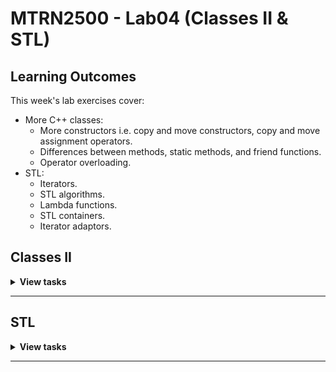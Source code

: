 # MTRN2500 - Lab04 (Classes II & STL)

## Learning Outcomes

This week's lab exercises cover:
- More C++ classes:
  - More constructors i.e. copy and move constructors, copy and move assignment operators.
  - Differences between methods, static methods, and friend functions.
  - Operator overloading.
- STL:
  - Iterators.
  - STL algorithms.
  - Lambda functions.
  - STL containers.
  - Iterator adaptors.

## Classes II

<details>
  <summary><b>View tasks</b></summary>
  
### Exercise: Complex (Continued)

Take the `Complex` class from a previous lab and extend it with the following specification:

<table>
    <tr>
        <th>Method</th>
        <th>Description</th>
        <th>Usage</th>
        <th>Exceptions</th>
    </tr>
    <tr>
        <td><code>Complex(Complex const& z)</code></td>
        <td>Copy constructor. </td>
        <td><pre><code>Complex z1;
Complex z2(z1);</code></pre></td>
        <td>None</td>
    </tr>
    <tr>
        <td><code>Complex(Complex&& z)</code></td>
        <td>Move constructor. </td>
        <td><pre><code>Complex z1;
Complex z2(std::move(z1));</code></pre></td>
        <td>None</td>
    </tr>
    <tr>
        <td><code>Complex& operator=(Complex const& z)</code></td>
        <td>Copy assignment. </td>
        <td><pre><code>Complex z1;
Complex z2;
z2 = z1;</code></pre></td>
        <td>None</td>
    </tr>
    <tr>
        <td><code>Complex& operator=(Complex&& z)</code></td>
        <td>Move assignment. </td>
        <td><pre><code>Complex z1;
Complex z2;
z2 = std::move(z1);</code></pre></td>
        <td>None</td>
    </tr>
    <tr>
        <td><code>static Complex make_conjugate(Complex const& z)</code></td>
        <td>Returns the conjugate of <code>z</code>. Equivalent to <code>z.conjugate()</code>.</td>
        <td><pre><code>Complex z1(42, 75); // z1 = 42 + 75i
Complex z2{Complex::make_conjugate(z1)}; // z2 = 42 - 75i</code></pre></td>
        <td>None</td>
    </tr>
    <tr>
        <td><code>friend Complex operator+(Complex const& lhs, Complex const& rhs)</code></td>
        <td>Returns the addition of two complex numbers.</td>
        <td><pre><code>Complex z1(3, 4); // z1 = 3 + 4i
Complex z2(4, 5); // z2 = 4 + 5i
Complex z3{z1 + z2}; // z3 = 7 + 9i</code></pre></td>
        <td>None</td>
    </tr>
    <tr>
        <td><code>friend Complex operator-(Complex const& lhs, Complex const& rhs)</code></td>
        <td>Returns the subtraction of two complex numbers.</td>
        <td><pre><code>Complex z1(3, 4); // z1 = 3 + 4i
Complex z2(4, 5); // z2 = 4 + 5i
Complex z3{z1 - z2}; // z3 = -1 + -1i</code></pre></td>
        <td>None</td>
    </tr>
    <tr>
        <td><code>friend Complex operator*(Complex const& lhs, Complex const& rhs)</code></td>
        <td>Returns the multiplication of two complex numbers.</td>
        <td><pre><code>Complex z1(3, 4); // z1 = 3 + 4i
Complex z2(4, 5); // z2 = 4 + 5i
Complex z3{z1 * z2}; // z3 = -8 + 31i</code></pre></td>
        <td>None</td>
    </tr>
    <tr>
        <td><code>friend bool operator==(Complex const& lhs, Complex const& rhs)</code></td>
        <td>Returns true if real components are equal and imaginary components equal.</td>
        <td><pre><code>Complex z1(3, 4); // z1 = 3 + 4i
Complex z2(4, 5); // z2 = 4 + 5i
Complex z3(4, 5); // z3 = 4 + 5i
bool t1{z1 == z2}; // false
bool t2{z2 == z3}; // true</code></pre></td>
        <td>None</td>
    </tr>
    <tr>
        <td><code>friend bool operator!=(Complex const& lhs, Complex const& rhs)</code></td>
        <td>Returns false if real components are equal and imaginary components equal.</td>
        <td><pre><code>Complex z1(3, 4); // z1 = 3 + 4i
Complex z2(4, 5); // z2 = 4 + 5i
Complex z3(4, 5); // z3 = 4 + 5i
bool t1{z1 != z2}; // true
bool t2{z2 != z3}; // false</code></pre></td>
        <td>None</td>
    </tr>
    <tr>
        <td><code>friend std::ostream& operator<<(std::ostream& os, Complex const& z)</code></td>
        <td>Writes the complex number to the output in the format <code>a+bi</code> where <code>a</code> and <code>b</code> are the real and imaginary component respectively.</td>
        <td><pre><code>Complex z(3, 4); // z = 3 + 4i
std::cout &lt;&lt; z; // 3+4i</code></pre></td>
        <td>None</td>
    </tr>
</table>

In addition to the above specification, you must:
- Implement `const`-correctness for methods and member variables.
- Mark appropriate constructors, assignments, and destructor as `default` or `delete`.
- Have correct access specifiers.
- Write more tests for the new methods.



---

### Exercise: Simple Robot (Continued)

Take the `Robot` class from a previous lab and extend it with the following specification:

<table>
    <tr>
        <th>Method</th>
        <th>Description</th>
        <th>Usage</th>
        <th>Exceptions</th>
    </tr>
    <tr>
        <td><code>Robot(Robot const& r)</code></td>
        <td>Copy constructor. </td>
        <td><pre><code>Robot r1("r1", 2, 0);
Robot r2(r1);</code></pre></td>
        <td>None</td>
    </tr>
    <tr>
        <td><code>Robot(Robot&& r)</code></td>
        <td>Move constructor. </td>
        <td><pre><code>Robot r1("r1", 2, 0);
Robot r2(std::move(r1));</code></pre></td>
        <td>None</td>
    </tr>
    <tr>
        <td><code>Robot& operator=(Robot const& r)</code></td>
        <td>Copy assignment.</td>
        <td><pre><code>Robot r1("r1", 2, 0);
Robot r2("r2", 2, 0);
r1 = r2;</code></pre></td>
        <td>None</td>
    </tr>
    <tr>
        <td><code>Robot& operator=(Robot&& r)</code></td>
        <td>Move assignment.</td>
        <td><pre><code>Robot r1("r1", 2, 0);
Robot r2("r2", 2, 0);
r1 = std::move(r2);</code></pre></td>
        <td>None</td>
    </tr>
    <tr>
        <td><code>static std::pair&lt;double, double&gt; cartesian_to_polar(std::pair&lt;double, double&gt; const& val)</code></td>
        <td>Converts a cartesian coordinate to polar coordinate.</td>
        <td><pre><code>std::pair&lt;double, double&gt; carte{3, 4};
std::pair&lt;double, double&gt; polar{Robot::cartesian_to_polar(carte)}; // (5, 0.9273)</code></pre></td>
        <td>None</td>
    </tr>
    <tr>
        <td><code>friend std::ostream& operator&lt;&lt;(std::ostream& os, Robot const& r)</code></td>
        <td>Writes the name, number of wheels, number of sensors, cartesian coordinates, and polar coordinates of the robot.</td>
        <td><pre><code>Robot r("r", 4, 7);
r.move(3, 4);
std::cout &lt;&lt; r; // "r", 4, 7, (3, 4), (5, 0.9273)</code></pre></td>
        <td>None</td>
    </tr>
    <tr>
        <td><code>friend std::istream& operator&lt;&lt;(std::istream& is, Robot& r)</code></td>
        <td>Inputs the <code>x</code> then <code>y</code> coordinates for the robot. It is equivalent to <code>r.move(x, y)</code>.</td>
        <td><pre><code>Robot r("r", 4, 7);
std::cin >> r; // 3 4</code></pre></td>
        <td>None</td>
    </tr>
</table>

In addition to the above specification, you must:
- Implement `const`-correctness for methods and member variables.
- Mark appropriate constructors, assignments, and destructor as`default` or `delete`.
- Have correct access specifiers.
- Write more tests for the new methods.



---

### Methods vs Static Methods vs Friend Functions

Consider the following example class with a variety of function types and how they are used:
```cpp
struct MyFunctions {
    void foo1();
    static void foo2();
    friend void foo3();
};

int main() {
    MyFunctions mf;
    mf.foo1();
    MyFunctions::foo2();
    foo3();
}
```

When should one use these different function types?



---

### Challenge: Implement a Shared Pointer (Continued)

Take the `SharedPointer` class from **lab03-1** and extend it with the following specification:

<table>
    <tr>
        <th>Method</th>
        <th>Description</th>
        <th>Usage</th>
        <th>Exceptions</th>
    </tr>
    <tr>
        <td><code>SharedPointer(SharePointer const& sp)</code></td>
        <td>Copy constructor. The use count should increase by 1.</td>
        <td><pre><code>SharedPointer sp1;
SharedPointer sp2(sp1);</code></pre></td>
        <td>None</td>
    </tr>
    <tr>
        <td><code>SharedPointer(SharePointer&& sp)</code></td>
        <td>Move constructor. The use count should not increase.</td>
        <td><pre><code>SharedPointer sp1;
SharedPointer sp2(std::move(sp1));</code></pre></td>
        <td>None</td>
    </tr>
    <tr>
        <td><code>SharedPointer& operator=(SharePointer const& sp)</code></td>
        <td>Copy assignment. The use count should increase by 1.</td>
        <td><pre><code>SharedPointer sp1;
SharedPointer sp2;
sp2 = sp1;</code></pre></td>
        <td>None</td>
    </tr>
    <tr>
        <td><code>SharedPointer& operator=(SharePointer&& sp)</code></td>
        <td>Move assignment. The use count should not increase.</td>
        <td><pre><code>SharedPointer sp1;
SharedPointer sp2;
sp2 = std::move(sp1);</code></pre></td>
        <td>None</td>
    </tr>
    <tr>
        <td><code>friend bool operator==(SharedPointer const& lhs, SharedPointer const& rhs)</code></td>
        <td>Returns true if the values of the resources owned by <code>lhs</code> and <code>rhs</code> are the same.</td>
        <td><pre><code>int* ptr{new int{42}};
SharedPointer sp1(ptr);
SharedPointer sp2(ptr);
sp1 == sp2; // true</code></pre></td>
        <td>None</td>
    </tr>
    <tr>
        <td><code>friend std::ostream& operator&lt;&lt;(std::ostream& os, SharedPointer const& sp)</code></td>
        <td>Outputs the value of the resource owned by <code>*this</code>.</td>
        <td><pre><code>int* ptr{new int{42}};
SharedPointer sp(ptr);
std::cout &lt;&lt; sp; // &ptr</code></pre></td>
        <td>None</td>
    </tr>
</table>


</details>

---

## STL
<details>
<summary><b>View tasks</b></summary>

### Exercise: Iterators

What is an iterator?



Where in `std::vector` does `std::vector::begin()` and `std::vector::end()` point to?



How would one obtain the datatype of the iterator for `std::vector<int>`?



Write a program that uses iterators in a for-loop to print each element of `std::set`.

```cpp
#include <iostream>
#include <set>

int main() {
    std::set<double> s{0.2, 1.41, 12.2, 43.3};

    // WRITE YOUR SOLUTION HERE.
}
```



---

### Iterator Types

C++14 has five types of iterators. Fill out the following table to compare their differences.

<table>
    <tr>
        <th>Iterator Type</th>
        <th>Read/Write Operation</th>
        <th>Read/Write Access Order</th>
    </tr>
    <tr>
        <td><code>InputIterator</code></td>
        <td></td>
        <td></td>
    </tr>
    <tr>
        <td><code>OutputIterator</code></td>
        <td></td>
        <td></td>
    </tr>
    <tr>
        <td><code>ForwardIterator</code></td>
        <td></td>
        <td></td>
    </tr>
    <tr>
        <td><code>BidirectionalIterator</code></td>
        <td></td>
        <td></td>
    </tr>
    <tr>
        <td><code>RandomAccessIterator</code></td>
        <td></td>
        <td></td>
    </tr>
</table>



---

### Exercise: STL Algorithms

STL algorithms are convenience functions that lets us interact with STL containers via iterators. There is a list of what STL algorithms C++ provides: https://en.cppreference.com/w/cpp/algorithm.

What is the main header library for most STL algorithms?



What are typically the first two parameters of an STL algorithm?



Write a program which uses an STL algorithm to assign every element of `vec` of size `vec_size` with `value`. The first line of input is `vec_size`. The second line of input is `value`.

<table>
    <tr>
        <th>Input</th>
        <th>Output</th>
    </tr>
    <tr>
        <td><pre><code>0
1</code></pre></td>
        <td><pre><code></code></pre></td>
    </tr>
    <tr>
        <td><pre><code>3
4</code></pre></td>
        <td><pre><code>4 4 4</code></pre></td>
    </tr>
    <tr>
        <td><pre><code>5
0</code></pre></td>
        <td><pre><code>0 0 0 0 0</code></pre></td>
    </tr>
</table>

```cpp
#include <algorithm>
#include <iostream>
#include <vector>

int main() {
    // Read in the vector size.
    int vec_size{0};
    std::cin >> vec_size;
    std::vector<int> vec(vec_size);

    // Read in the value.
    int value{0};
    std::cin >> value;

    // WRITE YOUR SOLUTION HERE.

    // To print the vector.
    for (auto const& i : vec) {
        std::cout << i << " ";
    }
    std::cout << std::endl;
}
```



---

### Exercise: Lambda Functions

How do we change the default behaviour of an STL algorithm?



What is the signature of a lambda function?



What is a lambda function?



Modify the program from **Exercise: Iterators** such that it uses an STL algorithm and lambda function instead.



---

### Exercise: Splitting Pairs

Write a program which uses STL algorithms to split `vec` into `result1` and `result2`.

```cpp
#include <algorithm>
#include <iostream>
#include <utility>
#include <vector>

int main() {
    std::vector<std::pair<std::string, int>> vec{
        {"hello", 12382},
        {"apple", 2310},
        {"triangle", 814},
        {"world", 584},
        {"sentence", 9432},
    };
    std::vector<std::string> result1;
    std::vector<int> result2;

    // WRITE YOUR SOLUTION HERE.

    // To print the results.
    for (auto const& i : result1) {
        std::cout << i << " " << std::endl;
    }
    std::cout << std::endl;

    for (auto const& i : result2) {
        std::cout << i << " " << std::endl;
    }
    std::cout << std::endl;
}
```



---

### Exercise: Counting Upper Case Characters

Write a program which uses an STL algorithm to count how many upper case characters there are in `str`.

<table>
    <tr>
        <th>Input</th>
        <th>Output</th>
    </tr>
    <tr>
        <td><pre><code></code></pre></td>
        <td><pre><code>0</code></pre></td>
    </tr>
    <tr>
        <td><pre><code>ab52nc2b3a</code></pre></td>
        <td><pre><code>0</code></pre></td>
    </tr>
    <tr>
        <td><pre><code>abcDEfg</code></pre></td>
        <td><pre><code>2</code></pre></td>
    </tr>
    <tr>
        <td><pre><code>ABCDEFGHI</code></pre></td>
        <td><pre><code>9</code></pre></td>
    </tr>
</table>

```cpp
#include <algorithm>
#include <iostream>
#include <string>

int main() {
    std::string str;
    std::cin >> str;
    int count{0};

    // WRITE YOUR SOLUTION HERE.

    std::cout << count << std::endl;
}
```



---

### STL Containers

STL containers are convenience classes that stores data of any datatype. There is a list of what STL containers C++ provides: https://en.cppreference.com/w/cpp/container.

Define an appropriate data structure for looking up a person's name via their number ID.



Define an appropriate data structure for a line of people waiting to order food at a canteen. Represent people by their names i.e. `std::string`.



---

### Exercise: Counting String Occurrences

Write a program that counts each string occurrence in a vector of strings. The program should output the string in alphabetical order with its count.

Hint: consider defining an STL container to keep track of the string occurrences.

<table>
    <tr>
        <th>Input</th>
        <th>Output</th>
    </tr>
    <tr>
        <td><pre><code></code></pre></td>
        <td><pre><code></code></pre></td>
    </tr>
    <tr>
        <td><pre><code>Apple
Apple
Apple
Apple</code></pre></td>
        <td><pre><code>Apple: 4</code></pre></td>
    </tr>
    <tr>
        <td><pre><code>Apple
Banana
Pear
Apple</code></pre></td>
        <td><pre><code>Apple: 2
Banana: 1
Pear: 1</code></pre></td>
    </tr>
</table>

```cpp
#include <algorithm>
#include <iostream>
#include <map>
#include <string>
#include <vector>

int main() {
    std::string str;
    std::vector<std::string> vec;
    while (std::cin >> str) {
        vec.push_back(str);
    }

    // WRITE YOUR SOLUTION HERE.
}
```



---

### Iterator Adaptors

What is an iterator adaptor?



Fill out the following table comparing the different types of iterator adaptors. When filling out the *functionality* column, consider the arguments required to create the iterator adaptor.
<table>
    <tr>
        <th>Iterator Adaptor</th>
        <th>Functionality</th>
        <th>Iterator Type</th>
    </tr>
    <tr>
        <td><code>std::reverse_iterator</code></td>
        <td></td>
        <td></td>
    </tr>
    <tr>
        <td><code>std::move_iterator</code></td>
        <td></td>
        <td></td>
    </tr>
    <tr>
        <td><code>std::front_insert_iterator</code></td>
        <td></td>
        <td></td>
    </tr>
    <tr>
        <td><code>std::back_insert_iterator</code></td>
        <td></td>
        <td></td>
    </tr>
    <tr>
        <td><code>std::insert_iterator</code></td>
        <td></td>
        <td></td>
    </tr>
</table>



Some STL containers have applied the reverse iterator adaptor for you e.g. vector's [`rbegin`](https://en.cppreference.com/w/cpp/container/vector/rbegin) and [`rend`](https://en.cppreference.com/w/cpp/container/vector/rend).

---

### Exercise: Appending Max Element N Times

Write a program which appends the max element of a given container for another `n` number of times.

You may only use STL algorithms.

<table>
    <tr>
        <th>n</th>
        <th>Container</th>
        <th>Output</th>
    </tr>
    <tr>
        <td><pre><code>1</code></pre></td>
        <td><pre><code></code></pre></td>
        <td><pre><code>Throws "Vec is empty."</code></pre></td>
    </tr>
    <tr>
        <td><pre><code>0</code></pre></td>
        <td><pre><code>1 2</code></pre></td>
        <td><pre><code>1 2</code></pre></td>
    </tr>
    <tr>
        <td><pre><code>1</code></pre></td>
        <td><pre><code>0 0</code></pre></td>
        <td><pre><code>0 0 0</code></pre></td>
    </tr>
    <tr>
        <td><pre><code>2</code></pre></td>
        <td><pre><code>0 5 1</code></pre></td>
        <td><pre><code>0 5 1 5 5</code></pre></td>
    </tr>
    <tr>
        <td><pre><code>3</code></pre></td>
        <td><pre><code>9 1 1 2 3</code></pre></td>
        <td><pre><code>9 1 1 2 3 9 9 9</code></pre></td>
    </tr>
</table>

```cpp
#include <algorithm>
#include <iostream>
#include <vector>

int main() {
    // Read in n.
    int n{0};
    std::cin >> n;

    // Read in the vector.
    int i{0};
    std::vector<int> vec;
    while (std::cin >> i) {
        vec.push_back(i);
    }

    // WRITE YOUR SOLUTION HERE.

    // To print the vector.
    for (auto const& i : vec) {
        std::cout << i << " ";
    }
    std::cout << std::endl;
}
```



---

### Exercise: Last Occurrence

Write a program which uses an STL algorithm to find the last occurrence of a value given by `std::cin`. The index of the last occurrence should be printed out.

<table>
    <tr>
        <th>Value</th>
        <th>Container</th>
        <th>Output</th>
    </tr>
    <tr>
        <td><pre><code>23</code></pre></td>
        <td><pre><code>1 2 3</code></pre></td>
        <td><pre><code>Throws "Could not find value."</code></pre></td>
    </tr>
    <tr>
        <td><pre><code>1</code></pre></td>
        <td><pre><code>1 1 1 1</code></pre></td>
        <td><pre><code>4</code></pre></td>
    </tr>
    <tr>
        <td><pre><code>2</code></pre></td>
        <td><pre><code>1 1 2 1 1 1</code></pre></td>
        <td><pre><code>2</code></pre></td>
    </tr>
    <tr>
        <td><pre><code>3</code></pre></td>
        <td><pre><code>2 1 2 2 3 2</code></pre></td>
        <td><pre><code>4</code></pre></td>
    </tr>
</table>

```cpp
#include <algorithm>
#include <iostream>
#include <vector>

int main() {
    // Read in the value.
    int val{0};
    std::cin >> val;

    // Read in the vector.
    int i{0};
    std::vector<int> vec;
    while (std::cin >> i) {
        vec.push_back(i);
    }

    // WRITE YOUR SOLUTION HERE.

    std::cout << 42 << std::endl;
}
```



---

### Challenge: C-Style Iterating

Consider the program from **Exercise: Iterators**. Convert the C++ program to its C-style equivalent of iterating. Assume that `vec` has a fixed size of 4.

Hint: `begin()` and `end()` should not be used.



---

### Challenge: Counting Different Characters Between 2 Strings

Write a program which counts the number of different characters between 2 strings.

<table>
    <tr>
        <th>Input</th>
        <th>Output</th>
    </tr>
    <tr>
        <td><pre><code>abcdef
abd</code></pre></td>
        <td><pre><code>3</code></pre></td>
    </tr>
    <tr>
        <td><pre><code>123
abc</code></pre></td>
        <td><pre><code>6</code></pre></td>
    </tr>
    <tr>
        <td><pre><code>1234
</code></pre></td>
        <td><pre><code>4</code></pre></td>
    </tr>
</table>

```cpp
#include <iostream>
#include <string>
#include <vector>

int main() {
    std::string a, b;
    std::cin >> a >> b;
    int diff = 0;

    // WRITE YOUR SOLUTION HERE.

    std::cout << diff << std::endl;
}
```




</details>

---
